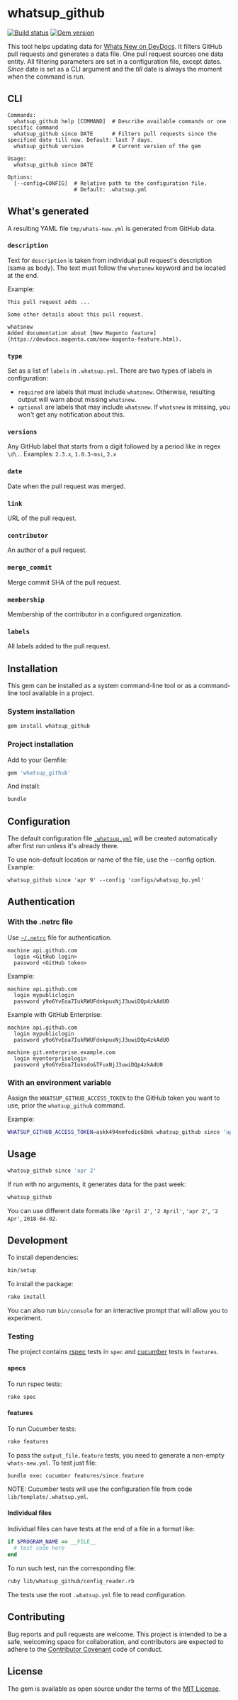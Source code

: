 # whatsup_github

[![Build status](https://travis-ci.com/dshevtsov/whatsup_github.svg?branch=master)](https://travis-ci.com/dshevtsov/whatsup_github)
[![Gem version](https://img.shields.io/gem/v/whatsup_github.svg?style=flat)](https://rubygems.org/gems/whatsup_github)

This tool helps updating data for [Whats New on DevDocs](http://devdocs.magento.com/whats-new.html).
It filters GitHub pull requests and generates a data file.
One pull request sources one data entity.
All filtering parameters are set in a configuration file, except dates.
_Since_ date is set as a CLI argument and the _till_ date is always the moment when the command is run.

## CLI

```console
Commands:
  whatsup_github help [COMMAND]  # Describe available commands or one specific command
  whatsup_github since DATE      # Filters pull requests since the specified date till now. Default: last 7 days.
  whatsup_github version         # Current version of the gem

Usage:
  whatsup_github since DATE

Options:
  [--config=CONFIG]  # Relative path to the configuration file.
                     # Default: .whatsup.yml
```

## What's generated

A resulting YAML file `tmp/whats-new.yml` is generated from GitHub data.

### `description`

Text for `description` is taken from individual pull request's description (same as body).
The text must follow the `whatsnew` keyword and be located at the end.

Example:

```console
This pull request adds ...

Some other details about this pull request.

whatsnew
Added documentation about [New Magento feature](https://devdocs.magento.com/new-magento-feature.html).
```

### `type`

Set as a list of `labels` in `.whatsup.yml`. There are two types of labels in configuration:

- `required` are labels that must include `whatsnew`. Otherwise, resulting output will warn about missing `whatsnew`.
- `optional` are labels that may include `whatsnew`. If `whatsnew` is missing, you won't get any notification about this.

### `versions`

Any GitHub label that starts from a digit followed by a period like in regex `\d\.`.
Examples: `2.3.x`, `1.0.3-msi`, `2.x`

### `date`

Date when the pull request was merged.

### `link`

URL of the pull request.

### `contributor`

An author of a pull request.

### `merge_commit`

Merge commit SHA of the pull request.

### `membership`

Membership of the contributor in a configured organization.

### `labels`

All labels added to the pull request.

## Installation

This gem can be installed as a system command-line tool or as a command-line tool available in a project.

### System installation

```bash
gem install whatsup_github
```

### Project installation

Add to your Gemfile:

```ruby
gem 'whatsup_github'
```

And install:

```bash
bundle
```

## Configuration

The default configuration file [`.whatsup.yml`](lib/template/.whatsup.yml) will be created automatically after first run unless it's already there.

To use non-default location or name of the file, use the --config option. Example:

```shell
whatsup_github since 'apr 9' --config 'configs/whatsup_bp.yml'
```

## Authentication

### With the .netrc file

Use [`~/.netrc`](https://github.com/octokit/octokit.rb#using-a-netrc-file) file for authentication.

```config
machine api.github.com
  login <GitHub login>
  password <GitHub token>
```

Example:

```config
machine api.github.com
  login mypubliclogin
  password y9o6YvEoa7IukRWUFdnkpuxNjJ3uwiDQp4zkAdU0
```

Example with GitHub Enterprise:

```config
machine api.github.com
  login mypubliclogin
  password y9o6YvEoa7IukRWUFdnkpuxNjJ3uwiDQp4zkAdU0

machine git.enterprise.example.com
  login myenterpriselogin
  password y9o6YvEoa7Iuksdo&TFuxNjJ3uwiDQp4zkAdU0
```

### With an environment variable

Assign the `WHATSUP_GITHUB_ACCESS_TOKEN` to the GitHub token you want to use, prior the `whatsup_github` command.

Example:

```bash
WHATSUP_GITHUB_ACCESS_TOKEN=askk494nmfodic68mk whatsup_github since 'apr 2'  #gitleaks:allow
```

## Usage

```bash
whatsup_github since 'apr 2'
```

If run with no arguments, it generates data for the past week:

```bash
whatsup_github
```

You can use different date formats like `'April 2'`, `'2 April'`, `'apr 2'`, `'2 Apr'`, `2018-04-02`.

## Development

To install dependencies:

```bash
bin/setup
```

To install the package:

```bash
rake install
```

You can also run `bin/console` for an interactive prompt that will allow you to experiment.

### Testing

The project contains [rspec](https://rspec.info/) tests in `spec` and [cucumber](https://app.cucumber.pro/p/af1681aa-415f-44f0-8260-5454a69c472a/aruba/documents/branch/master/features/03_testing_frameworks/cucumber/steps/filesystem/check_existence_of_file.feature) tests in `features`.

#### specs

To run rspec tests:

```bash
rake spec
```

#### features

To run Cucumber tests:

```bash
rake features
```

To pass the `output_file.feature` tests, you need to generate a non-empty `whats-new.yml`.
To test just file:

```bash
bundle exec cucumber features/since.feature
```

NOTE: Cucumber tests will use the configuration file from code `lib/template/.whatsup.yml`.

#### Individual files

Individual files can have tests at the end of a file in a format like:

```ruby
if $PROGRAM_NAME == __FILE__
  # test code here
end
```

To run such test, run the corresponding file:

```bash
ruby lib/whatsup_github/config_reader.rb 
```

The tests use the root `.whatsup.yml` file to read configuration.

## Contributing

Bug reports and pull requests are welcome. This project is intended to be a safe, welcoming space for collaboration, and contributors are expected to adhere to the [Contributor Covenant](http://contributor-covenant.org) code of conduct.

## License

The gem is available as open source under the terms of the [MIT License](https://opensource.org/licenses/MIT).

